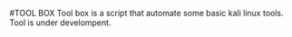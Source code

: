 #TOOL BOX
Tool box is a script that automate some basic kali linux tools.
Tool is under develompent.
